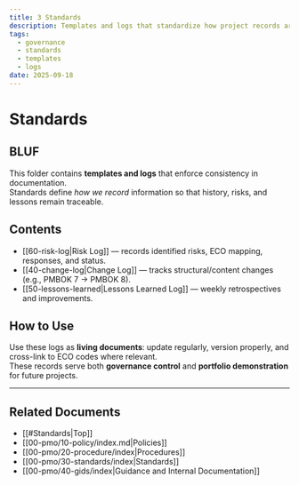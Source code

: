 ```yaml
---
title: 3 Standards
description: Templates and logs that standardize how project records are kept.
tags:
  - governance
  - standards
  - templates
  - logs
date: 2025-09-18
---
```


# Standards

## BLUF
This folder contains **templates and logs** that enforce consistency in documentation.  
Standards define *how we record* information so that history, risks, and lessons remain traceable.

## Contents
- [[60-risk-log|Risk Log]] — records identified risks, ECO mapping, responses, and status.
- [[40-change-log|Change Log]] — tracks structural/content changes (e.g., PMBOK 7 → PMBOK 8).
- [[50-lessons-learned|Lessons Learned Log]] — weekly retrospectives and improvements.

## How to Use
Use these logs as **living documents**: update regularly, version properly, and cross-link to ECO codes where relevant.  
These records serve both **governance control** and **portfolio demonstration** for future projects.

---
## Related Documents
- [[#Standards|Top]]
- [[00-pmo/10-policy/index.md|Policies]]
- [[00-pmo/20-procedure/index|Procedures]]
- [[00-pmo/30-standards/index|Standards]]
- [[00-pmo/40-gids/index|Guidance and Internal Documentation]]
